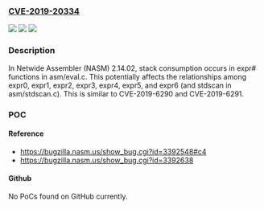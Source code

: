 ### [CVE-2019-20334](https://cve.mitre.org/cgi-bin/cvename.cgi?name=CVE-2019-20334)
![](https://img.shields.io/static/v1?label=Product&message=n%2Fa&color=blue)
![](https://img.shields.io/static/v1?label=Version&message=n%2Fa&color=blue)
![](https://img.shields.io/static/v1?label=Vulnerability&message=n%2Fa&color=brighgreen)

### Description

In Netwide Assembler (NASM) 2.14.02, stack consumption occurs in expr# functions in asm/eval.c. This potentially affects the relationships among expr0, expr1, expr2, expr3, expr4, expr5, and expr6 (and stdscan in asm/stdscan.c). This is similar to CVE-2019-6290 and CVE-2019-6291.

### POC

#### Reference
- https://bugzilla.nasm.us/show_bug.cgi?id=3392548#c4
- https://bugzilla.nasm.us/show_bug.cgi?id=3392638

#### Github
No PoCs found on GitHub currently.

